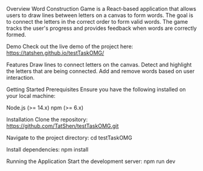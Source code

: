 Overview
Word Construction Game is a React-based application that allows users to draw lines between letters on a canvas to form words. The goal is to connect the letters in the correct order to form valid words. The game tracks the user's progress and provides feedback when words are correctly formed.

Demo
Check out the live demo of the project here: https://tatshen.github.io/testTaskOMG/

Features
Draw lines to connect letters on the canvas.
Detect and highlight the letters that are being connected.
Add and remove words based on user interaction.

Getting Started
Prerequisites
Ensure you have the following installed on your local machine:

Node.js (>= 14.x)
npm (>= 6.x) 

Installation 
Clone the repository: https://github.com/TatShen/testTaskOMG.git

Navigate to the project directory: cd testTaskOMG

Install dependencies: npm install

Running the Application
Start the development server: npm run dev

